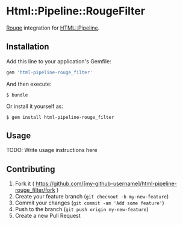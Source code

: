 # Html::Pipeline::RougeFilter

[Rouge](https://github.com/jneen/rouge) integration for [HTML::Pipeline](https://github.com/jch/html-pipeline).

## Installation

Add this line to your application's Gemfile:

```ruby
gem 'html-pipeline-rouge_filter'
```

And then execute:

    $ bundle

Or install it yourself as:

    $ gem install html-pipeline-rouge_filter

## Usage

TODO: Write usage instructions here

## Contributing

1. Fork it ( https://github.com/[my-github-username]/html-pipeline-rouge_filter/fork )
2. Create your feature branch (`git checkout -b my-new-feature`)
3. Commit your changes (`git commit -am 'Add some feature'`)
4. Push to the branch (`git push origin my-new-feature`)
5. Create a new Pull Request
